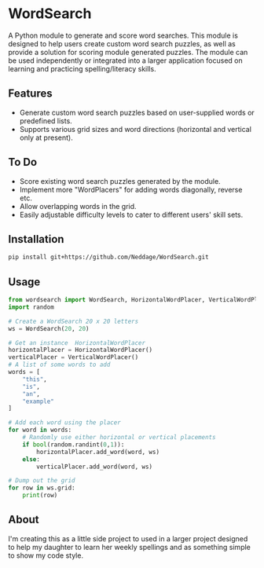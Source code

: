# WordSearch

A Python module to generate and score word searches. This module is designed to help users create custom word search puzzles, as well as provide a solution for scoring module generated puzzles. The module can be used independently or integrated into a larger application focused on learning and practicing spelling/literacy skills.

## Features

* Generate custom word search puzzles based on user-supplied words or predefined lists.
* Supports various grid sizes and word directions (horizontal and vertical only at present).

## To Do
* Score existing word search puzzles generated by the module.
* Implement more "WordPlacers" for adding words diagonally, reverse etc.
* Allow overlapping words in the grid.
* Easily adjustable difficulty levels to cater to different users' skill sets.

## Installation

```bash
pip install git+https://github.com/Neddage/WordSearch.git
```

## Usage

```python
from wordsearch import WordSearch, HorizontalWordPlacer, VerticalWordPlacer
import random

# Create a WordSearch 20 x 20 letters
ws = WordSearch(20, 20)

# Get an instance  HorizontalWordPlacer
horizontalPlacer = HorizontalWordPlacer()
verticalPlacer = VerticalWordPlacer()
# A list of some words to add
words = [
    "this",
    "is",
    "an",
    "example"
]

# Add each word using the placer
for word in words:
    # Randomly use either horizontal or vertical placements
    if bool(random.randint(0,1)):
        horizontalPlacer.add_word(word, ws)
    else:
        verticalPlacer.add_word(word, ws)

# Dump out the grid
for row in ws.grid:
    print(row)

```

## About

I'm creating this as a little side project to used in a larger project designed to help my daughter to learn her weekly spellings and as something simple to show my code style.